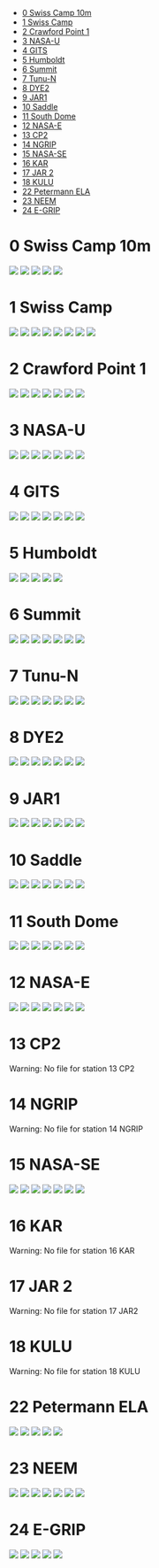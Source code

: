 * [0 Swiss Camp 10m](#s1)
* [1 Swiss Camp](#s2)
* [2 Crawford Point 1](#s3)
* [3 NASA-U](#s4)
* [4 GITS](#s5)
* [5 Humboldt](#s6)
* [6 Summit](#s7)
* [7 Tunu-N](#s8)
* [8 DYE2](#s9)
* [9 JAR1](#s10)
* [10 Saddle](#s11)
* [11 South Dome](#s12)
* [12 NASA-E](#s13)
* [13 CP2](#s14)
* [14 NGRIP](#s15)
* [15 NASA-SE](#s16)
* [16 KAR](#s17)
* [17 JAR 2](#s18)
* [18 KULU](#s19)
* [22 Petermann ELA](#s20)
* [23 NEEM](#s21)
* [24 E-GRIP](#s22)
# <a id='s1' />0 Swiss Camp 10m
![](figures/L1_overview/all_variables/0_SwissCamp10m_0.png)
![](figures/L1_overview/all_variables/0_SwissCamp10m_1.png)
![](figures/L1_overview/all_variables/0_SwissCamp10m_2.png)
![](figures/L1_overview/all_variables/0_SwissCamp10m_3.png)
![](figures/L1_overview/all_variables/0_SwissCamp10m_4.png)
# <a id='s2' />1 Swiss Camp
![](figures/L1_overview/all_variables/1_SwissCamp_0.png)
![](figures/L1_overview/all_variables/1_SwissCamp_1.png)
![](figures/L1_overview/all_variables/1_SwissCamp_2.png)
![](figures/L1_overview/all_variables/1_SwissCamp_3.png)
![](figures/L1_overview/all_variables/1_SwissCamp_4.png)
![](figures/L1_overview/all_variables/1_SwissCamp_5.png)
![](figures/L1_overview/all_variables/1_SwissCamp_6.png)
![](figures/L1_overview/all_variables/1_SwissCamp_7.png)
# <a id='s3' />2 Crawford Point 1
![](figures/L1_overview/all_variables/2_CrawfordPoint1_0.png)
![](figures/L1_overview/all_variables/2_CrawfordPoint1_1.png)
![](figures/L1_overview/all_variables/2_CrawfordPoint1_2.png)
![](figures/L1_overview/all_variables/2_CrawfordPoint1_3.png)
![](figures/L1_overview/all_variables/2_CrawfordPoint1_4.png)
![](figures/L1_overview/all_variables/2_CrawfordPoint1_5.png)
![](figures/L1_overview/all_variables/2_CrawfordPoint1_6.png)
# <a id='s4' />3 NASA-U
![](figures/L1_overview/all_variables/3_NASA-U_0.png)
![](figures/L1_overview/all_variables/3_NASA-U_1.png)
![](figures/L1_overview/all_variables/3_NASA-U_2.png)
![](figures/L1_overview/all_variables/3_NASA-U_3.png)
![](figures/L1_overview/all_variables/3_NASA-U_4.png)
![](figures/L1_overview/all_variables/3_NASA-U_5.png)
![](figures/L1_overview/all_variables/3_NASA-U_6.png)
# <a id='s5' />4 GITS
![](figures/L1_overview/all_variables/4_GITS_0.png)
![](figures/L1_overview/all_variables/4_GITS_1.png)
![](figures/L1_overview/all_variables/4_GITS_2.png)
![](figures/L1_overview/all_variables/4_GITS_3.png)
![](figures/L1_overview/all_variables/4_GITS_4.png)
![](figures/L1_overview/all_variables/4_GITS_5.png)
![](figures/L1_overview/all_variables/4_GITS_6.png)
# <a id='s6' />5 Humboldt
![](figures/L1_overview/all_variables/5_Humboldt_0.png)
![](figures/L1_overview/all_variables/5_Humboldt_1.png)
![](figures/L1_overview/all_variables/5_Humboldt_2.png)
![](figures/L1_overview/all_variables/5_Humboldt_3.png)
![](figures/L1_overview/all_variables/5_Humboldt_4.png)
# <a id='s7' />6 Summit
![](figures/L1_overview/all_variables/6_Summit_0.png)
![](figures/L1_overview/all_variables/6_Summit_1.png)
![](figures/L1_overview/all_variables/6_Summit_2.png)
![](figures/L1_overview/all_variables/6_Summit_3.png)
![](figures/L1_overview/all_variables/6_Summit_4.png)
![](figures/L1_overview/all_variables/6_Summit_5.png)
![](figures/L1_overview/all_variables/6_Summit_6.png)
# <a id='s8' />7 Tunu-N
![](figures/L1_overview/all_variables/7_Tunu-N_0.png)
![](figures/L1_overview/all_variables/7_Tunu-N_1.png)
![](figures/L1_overview/all_variables/7_Tunu-N_2.png)
![](figures/L1_overview/all_variables/7_Tunu-N_3.png)
![](figures/L1_overview/all_variables/7_Tunu-N_4.png)
![](figures/L1_overview/all_variables/7_Tunu-N_5.png)
![](figures/L1_overview/all_variables/7_Tunu-N_6.png)
# <a id='s9' />8 DYE2
![](figures/L1_overview/all_variables/8_DYE2_0.png)
![](figures/L1_overview/all_variables/8_DYE2_1.png)
![](figures/L1_overview/all_variables/8_DYE2_2.png)
![](figures/L1_overview/all_variables/8_DYE2_3.png)
![](figures/L1_overview/all_variables/8_DYE2_4.png)
![](figures/L1_overview/all_variables/8_DYE2_5.png)
![](figures/L1_overview/all_variables/8_DYE2_6.png)
# <a id='s10' />9 JAR1
![](figures/L1_overview/all_variables/9_JAR1_0.png)
![](figures/L1_overview/all_variables/9_JAR1_1.png)
![](figures/L1_overview/all_variables/9_JAR1_2.png)
![](figures/L1_overview/all_variables/9_JAR1_3.png)
![](figures/L1_overview/all_variables/9_JAR1_4.png)
![](figures/L1_overview/all_variables/9_JAR1_5.png)
![](figures/L1_overview/all_variables/9_JAR1_6.png)
# <a id='s11' />10 Saddle
![](figures/L1_overview/all_variables/10_Saddle_0.png)
![](figures/L1_overview/all_variables/10_Saddle_1.png)
![](figures/L1_overview/all_variables/10_Saddle_2.png)
![](figures/L1_overview/all_variables/10_Saddle_3.png)
![](figures/L1_overview/all_variables/10_Saddle_4.png)
![](figures/L1_overview/all_variables/10_Saddle_5.png)
![](figures/L1_overview/all_variables/10_Saddle_6.png)
# <a id='s12' />11 South Dome
![](figures/L1_overview/all_variables/11_SouthDome_0.png)
![](figures/L1_overview/all_variables/11_SouthDome_1.png)
![](figures/L1_overview/all_variables/11_SouthDome_2.png)
![](figures/L1_overview/all_variables/11_SouthDome_3.png)
![](figures/L1_overview/all_variables/11_SouthDome_4.png)
![](figures/L1_overview/all_variables/11_SouthDome_5.png)
![](figures/L1_overview/all_variables/11_SouthDome_6.png)
# <a id='s13' />12 NASA-E
![](figures/L1_overview/all_variables/12_NASA-E_0.png)
![](figures/L1_overview/all_variables/12_NASA-E_1.png)
![](figures/L1_overview/all_variables/12_NASA-E_2.png)
![](figures/L1_overview/all_variables/12_NASA-E_3.png)
![](figures/L1_overview/all_variables/12_NASA-E_4.png)
![](figures/L1_overview/all_variables/12_NASA-E_5.png)
![](figures/L1_overview/all_variables/12_NASA-E_6.png)
# <a id='s14' />13 CP2
Warning: No file for station 13 CP2
# <a id='s15' />14 NGRIP
Warning: No file for station 14 NGRIP
# <a id='s16' />15 NASA-SE
![](figures/L1_overview/all_variables/15_NASA-SE_0.png)
![](figures/L1_overview/all_variables/15_NASA-SE_1.png)
![](figures/L1_overview/all_variables/15_NASA-SE_2.png)
![](figures/L1_overview/all_variables/15_NASA-SE_3.png)
![](figures/L1_overview/all_variables/15_NASA-SE_4.png)
![](figures/L1_overview/all_variables/15_NASA-SE_5.png)
![](figures/L1_overview/all_variables/15_NASA-SE_6.png)
# <a id='s17' />16 KAR
Warning: No file for station 16 KAR
# <a id='s18' />17 JAR 2
Warning: No file for station 17 JAR2
# <a id='s19' />18 KULU
Warning: No file for station 18 KULU
# <a id='s20' />22 Petermann ELA
![](figures/L1_overview/all_variables/22_PetermannELA_0.png)
![](figures/L1_overview/all_variables/22_PetermannELA_1.png)
![](figures/L1_overview/all_variables/22_PetermannELA_2.png)
![](figures/L1_overview/all_variables/22_PetermannELA_3.png)
![](figures/L1_overview/all_variables/22_PetermannELA_4.png)
# <a id='s21' />23 NEEM
![](figures/L1_overview/all_variables/23_NEEM_0.png)
![](figures/L1_overview/all_variables/23_NEEM_1.png)
![](figures/L1_overview/all_variables/23_NEEM_2.png)
![](figures/L1_overview/all_variables/23_NEEM_3.png)
![](figures/L1_overview/all_variables/23_NEEM_4.png)
![](figures/L1_overview/all_variables/23_NEEM_5.png)
![](figures/L1_overview/all_variables/23_NEEM_6.png)
# <a id='s22' />24 E-GRIP
![](figures/L1_overview/all_variables/24_E-GRIP_0.png)
![](figures/L1_overview/all_variables/24_E-GRIP_1.png)
![](figures/L1_overview/all_variables/24_E-GRIP_2.png)
![](figures/L1_overview/all_variables/24_E-GRIP_3.png)
![](figures/L1_overview/all_variables/24_E-GRIP_4.png)